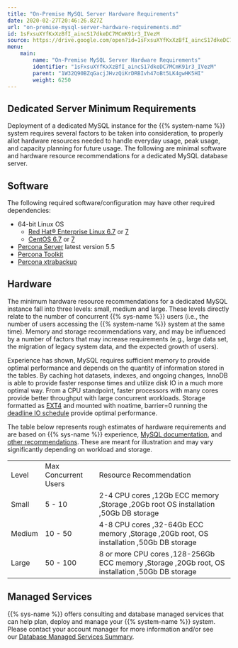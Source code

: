 ```yaml
---
title: "On-Premise MySQL Server Hardware Requirements"
date: 2020-02-27T20:46:26.827Z
url: "on-premise-mysql-server-hardware-requirements.md"
id: 1sFxsuXYfKxXzBfI_aincS17dkeDC7MCmK91r3_IVezM
source: https://drive.google.com/open?id=1sFxsuXYfKxXzBfI_aincS17dkeDC7MCmK91r3_IVezM
menu:
    main:
        name: "On-Premise MySQL Server Hardware Requirements"
        identifier: "1sFxsuXYfKxXzBfI_aincS17dkeDC7MCmK91r3_IVezM"
        parent: "1W32Q90BZqGacjJHvzQiKrDRBIvh47oBt5LK4gwHK5HI"
        weight: 6250
---
```

## Dedicated Server Minimum Requirements

Deployment of a dedicated MySQL instance for the {{% system-name %}} system requires several factors to be taken into consideration, to properly allot hardware resources needed to handle everyday usage, peak usage, and capacity planning for future usage. The following are minimal software and hardware resource recommendations for a dedicated MySQL database server.

## Software

The following required software/configuration may have other required dependencies:

* 64-bit Linux OS
    * [Red Hat® Enterprise Linux 6.7](https://access.redhat.com/documentation/en-US/Red_Hat_Enterprise_Linux/6/html/6.7_Release_Notes/) or [7](https://access.redhat.com/documentation/en-US/Red_Hat_Enterprise_Linux/7/index.html)
    * [CentOS 6.7](https://wiki.centos.org/Manuals/ReleaseNotes/CentOS6.7) or [7](https://wiki.centos.org/Manuals/ReleaseNotes/CentOS7)
* [Percona Server](https://www.percona.com/software/mysql-database/percona-server) latest version 5.5
* [Percona Toolkit](https://www.percona.com/software/mysql-tools/percona-toolkit)
* [Percona xtrabackup](https://www.percona.com/software/mysql-database/percona-xtrabackup)

## Hardware

The minimum hardware resource recommendations for a dedicated MySQL instance fall into three levels: small, medium and large. These levels directly relate to the number of concurrent {{% sys-name %}} users (i.e., the number of users accessing the {{% system-name %}} system at the same time). Memory and storage recommendations vary, and may be influenced by a number of factors that may increase requirements (e.g., large data set, the migration of legacy system data, and the expected growth of users).

Experience has shown, MySQL requires sufficient memory to provide optimal performance and depends on the quantity of information stored in the tables. By caching hot datasets, indexes, and ongoing changes, InnoDB is able to provide faster response times and utilize disk IO in a much more optimal way. From a CPU standpoint, faster processors with many cores provide better throughput with large concurrent workloads. Storage formatted as [EXT4](https://ext4.wiki.kernel.org/) and mounted with noatime, barrier=0 running the [deadline IO schedule](https://www.percona.com/blog/2009/01/30/linux-schedulers-in-tpcc-like-benchmark/) provide optimal performance.

The table below represents rough estimates of hardware requirements and are based on {{% sys-name %}} experience, [MySQL documentation](https://dev.mysql.com/doc/refman/5.5/en/linux-installation.html), and [other recommendations](http://dba.stackexchange.com/questions/15030/mysql-recommended-hardware). These are meant for illustration and may vary significantly depending on workload and storage.

<table>
  <tr>
    <td>Level</td>
    <td>Max Concurrent Users</td>
    <td>Resource Recommendation</td>
  </tr>
  <tr>
    <td>Small</td>
    <td>5 - 10</td>
    <td>2-4 CPU cores
,12Gb ECC memory
,Storage
,20Gb root OS installation
,50Gb DB storage</td>
  </tr>
  <tr>
    <td>Medium</td>
    <td>10 - 50</td>
    <td>4-8 CPU cores
,32-64Gb ECC memory
,Storage
,20Gb root, OS installation
,50Gb DB storage</td>
  </tr>
  <tr>
    <td>Large</td>
    <td>50 - 100</td>
    <td>8 or more CPU cores
,128-256Gb ECC memory
,Storage
,20Gb root, OS installation
,50Gb DB storage</td>
  </tr>
</table>

## Managed Services

{{% sys-name %}} offers consulting and database managed services that can help plan, deploy and manage your {{% system-name %}} system. Please contact your account manager for more information and/or see our [Database Managed Services Summary](https://docs.google.com/document/d/1YX-G0aO0wZ13vsiHUtroPGSzE3q6yjKeLdzgX3fvMrs/edit#heading=h.t72wiklw6qpf).

